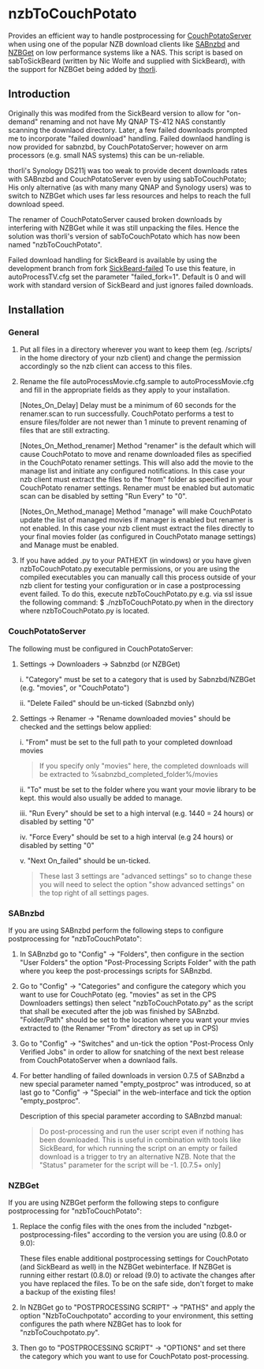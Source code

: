 nzbToCouchPotato
================

Provides an efficient way to handle postprocessing for [CouchPotatoServer](https://couchpota.to/ "CouchPotatoServer") 
when using one of the popular NZB download clients like [SABnzbd](http://sabnzbd.org/) and [NZBGet](http://nzbget.sourceforge.net/ "NZBGet") on low performance systems like a NAS. 
This script is based on sabToSickBeard (written by Nic Wolfe and supplied with SickBeard), with the support for NZBGet being added by [thorli](https://github.com/thorli "thorli").

Introduction
------------
Originally this was modifed from the SickBeard version to allow for "on-demand" renaming and not have My QNAP TS-412 NAS constantly scanning the downlaod directory. 
Later, a few failed downloads prompted me to incorporate "failed download" handling.
Failed downlaod handling is now provided for sabnzbd, by CouchPotatoServer; however on arm processors (e.g. small NAS systems) this can be un-reliable.

thorli's Synology DS211j was too weak to provide decent downloads rates with SABnzbd and CouchPotatoServer even by using sabToCouchPotato; His only alternative (as with many many QNAP and Synology users) was to switch to NZBGet which uses far less resources and helps to reach the full download speed. 

The renamer of CouchPotatoServer caused broken downloads by interfering with NZBGet while it was still unpacking the files. Hence the solution was thorli's version of sabToCouchPotato which has now been named "nzbToCouchPotato".

Failed download handling for SickBeard is available by using the development branch from fork [SickBeard-failed](https://github.com/Tolstyak/Sick-Beard.git "SickBeard-failed")
To use this feature, in autoProcessTV.cfg set the parameter "failed_fork=1". Default is 0 and will work with standard version of SickBeard and just ignores failed downloads.

Installation
------------
### General
1. Put all files in a directory wherever you want to keep them (eg. /scripts/ in the home directory of your nzb client) 
   and change the permission accordingly so the nzb client can access to this files. 

2. Rename the file autoProcessMovie.cfg.sample to autoProcessMovie.cfg and fill in the appropriate 
   fields as they apply to your installation.

	[Notes_On_Delay]
	Delay must be a minimum of 60 seconds for the renamer.scan to run successfully. CouchPotato 
	performs a test to ensure files/folder are not newer than 1 minute to prevent renaming of 
	files that are still extracting. 

	[Notes_On_Method_renamer]
	Method "renamer" is the default which will cause CouchPotato to move and rename downloaded files
	as specified in the CouchPotato renamer settings.
	This will also add the movie to the manage list and initiate any configured notifications.
	In this case your nzb client must extract the files to the "from" folder 
	as specified in your CouchPotato renamer settings. Renamer must be enabled 
	but automatic scan can be disabled by setting "Run Every" to "0".

	[Notes_On_Method_manage]
	Method "manage" will make CouchPotato update the list of managed movies if manager 
	is enabled but renamer is not enabled.
	In this case your nzb client must extract the files directly 
	to your final movies folder (as configured in CouchPotato manage settings) and Manage must 
	be enabled.

3. If you have added .py to your PATHEXT (in windows) or you have given nzbToCouchPotato.py executable 
   permissions, or you are using the compiled executables you can manually call this process outside of 
   your nzb client for testing your configuration or in case a postprocessing event failed.
   To do this, execute nzbToCouchPotato.py e.g. via ssl issue the following command: 
   $ ./nzbToCouchPotato.py when in the directory where nzbToCouchPotato.py is located.

### CouchPotatoServer

The following must be configured in CouchPotatoServer:

1. Settings -> Downloaders -> Sabnzbd (or NZBGet)

	i.   "Category" must be set to a category that is used by Sabnzbd/NZBGet (e.g. "movies", or "CouchPotato")

	ii.  "Delete Failed" should be un-ticked (Sabnzbd only)

2. Settings -> Renamer -> "Rename downloaded movies" should be checked and the settings below applied:

	i.   "From" must be set to the full path to your completed download movies

	> If you specify only "movies" here, the completed downloads will be extracted to %sabnzbd_completed_folder%/movies

	ii.  "To" must be set to the folder where you want your movie library to be kept. this would also usually be added to manage.

	iii. "Run Every" should be set to a high interval (e.g. 1440 = 24 hours) or disabled by setting "0"

	iv.  "Force Every" should be set to a high interval (e.g 24 hours) or disabled by setting "0"

	v.   "Next On_failed" should be un-ticked.

	> These last 3 settings are "advanced settings" so to change these you will need to select the option "show advanced settings" on the top right of all settings pages.

### SABnzbd
If you are using SABnzbd perform the following steps to configure postprocessing for "nzbToCouchPotato":

1. In SABnzbd go to "Config" -> "Folders", then configure in the section "User Folders"
   the option "Post-Processing Scripts Folder" with the path where you keep the post-processings scripts for SABnzbd.
   
2. Go to "Config" -> "Categories" 
   and configure the category which you want to use for CouchPotato (eg. "movies" as set in the CPS Downloaders settings) 
   then select "nzbToCouchPotato.py" as the script that shall be executed after the job was finished by SABnzbd.
   "Folder/Path" should be set to the location where you want your mvies extracted to (the Renamer "From" directory as set up in CPS) 

3. Go to "Config" -> "Switches" and un-tick the option "Post-Process Only Verified Jobs" 
   in order to allow for snatching of the next best release from CouchPotatoServer when a downlaod fails.
   
4. For better handling of failed downloads in version 0.7.5 of SABnzbd a new special parameter named "empty_postproc" was introduced,
   so at last go to "Config" -> "Special" in the web-interface and tick the option "empty_postproc".
   
   Description of this special parameter according to SABnzbd manual: 
   > Do post-processing and run the user script even if nothing has been downloaded. 
   This is useful in combination with tools like SickBeard, for which running the script on an empty or failed download is a trigger to try an alternative NZB. 
   Note that the "Status" parameter for the script will be -1. [0.7.5+ only]
   
### NZBGet
If you are using NZBGet perform the following steps to configure postprocessing for "nzbToCouchPotato":

1. Replace the config files with the ones from the included "nzbget-postprocessing-files" according to the version you are using (0.8.0 or 9.0):

   These files enable additional postprocessing settings for CouchPotato (and SickBeard as well) in the NZBGet webinterface. 
   If NZBGet is running either restart (0.8.0) or reload (9.0) to activate the changes after you have replaced the files. 
   To be on the safe side, don't forget to make a backup of the existing files!

2. In NZBGet go to "POSTPROCESSING SCRIPT" -> "PATHS" and apply the option "NzbToCouchpotato" according to your environment, 
   this setting configures the path where NZBGet has to look for "nzbToCouchpotato.py".

3. Then go to "POSTPROCESSING SCRIPT" -> "OPTIONS" and set there the category which you want to use for CouchPotato post-processing.